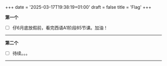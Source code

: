+++
date =  '2025-03-17T19:38:19+01:00' 
draft = false
title = 'Flag'
+++

**第一个**  
- [ ] 仔6月底放假前，看完西语A1阶段85节课。加油！  

---
**第二个**  
- [ ] 待续。。。  
---